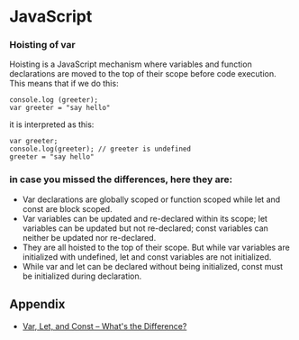 # JavaScript


### Hoisting of var

Hoisting is a JavaScript mechanism where variables and function declarations are moved to the top of their scope before code execution.<br>
This means that if we do this:
``` 
console.log (greeter);
var greeter = "say hello"
```

it is interpreted as this:
```
var greeter;
console.log(greeter); // greeter is undefined
greeter = "say hello"
```


### in case you missed the differences, here they are:

* Var declarations are globally scoped or function scoped while let and const are block scoped.
* Var variables can be updated and re-declared within its scope; let variables can be updated but not re-declared; const variables can neither be updated nor re-declared.
* They are all hoisted to the top of their scope. But while var variables are initialized with undefined, let and const variables are not initialized.
* While var and let can be declared without being initialized, const must be initialized during declaration.




## Appendix
- [Var, Let, and Const – What's the Difference?](https://www.freecodecamp.org/news/var-let-and-const-whats-the-difference/#:~:text=1%20var%20declarations%20are%20globally%20scoped%20or%20function,top%20of%20their%20scope.%20...%20More%20items...%20)

